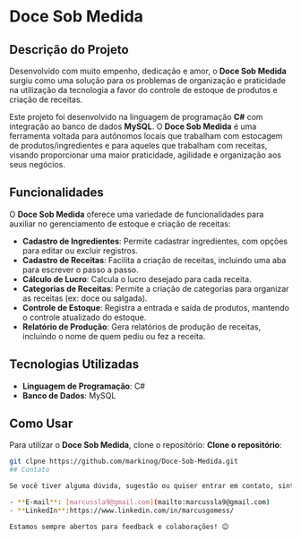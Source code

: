 # Doce Sob Medida

## Descrição do Projeto

Desenvolvido com muito empenho, dedicação e amor, o **Doce Sob Medida** surgiu como uma solução para os problemas de organização e praticidade na utilização da tecnologia a favor do controle de estoque de produtos e criação de receitas.

Este projeto foi desenvolvido na linguagem de programação **C#** com integração ao banco de dados **MySQL**. O **Doce Sob Medida** é uma ferramenta voltada para autônomos locais que trabalham com estocagem de produtos/ingredientes e para aqueles que trabalham com receitas, visando proporcionar uma maior praticidade, agilidade e organização aos seus negócios.

## Funcionalidades

O **Doce Sob Medida** oferece uma variedade de funcionalidades para auxiliar no gerenciamento de estoque e criação de receitas:

- **Cadastro de Ingredientes**: Permite cadastrar ingredientes, com opções para editar ou excluir registros.
- **Cadastro de Receitas**: Facilita a criação de receitas, incluindo uma aba para escrever o passo a passo.
- **Cálculo de Lucro**: Calcula o lucro desejado para cada receita.
- **Categorias de Receitas**: Permite a criação de categorias para organizar as receitas (ex: doce ou salgada).
- **Controle de Estoque**: Registra a entrada e saída de produtos, mantendo o controle atualizado do estoque.
- **Relatório de Produção**: Gera relatórios de produção de receitas, incluindo o nome de quem pediu ou fez a receita.

## Tecnologias Utilizadas

- **Linguagem de Programação**: C#
- **Banco de Dados**: MySQL

## Como Usar

Para utilizar o **Doce Sob Medida**, clone o repositório:
**Clone o repositório**:
   ```bash
   git clpne https://github.com/markinog/Doce-Sob-Medida.git
## Contato

Se você tiver alguma dúvida, sugestão ou quiser entrar em contato, sinta-se à vontade para nos enviar uma mensagem:

- **E-mail**: [marcussla9@gmail.com](mailto:marcussla9@gmail.com)
- **LinkedIn**:https://www.linkedin.com/in/marcusgomess/

Estamos sempre abertos para feedback e colaborações! 😊

 
